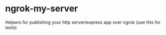 ngrok-my-server
===============

Helpers for publishing your http server/express app over ngrok (use this for tests)
